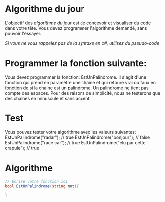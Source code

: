 # Algorithme du jour
L'objectif des *algorithme du jour* est de concevoir et visualiser du code dans votre tête.  Vous devez programmer l'algorithme demandé, sans pouvoir l'essayer.

*Si vous ne vous rappelez pas de la syntaxe en c#, utilisez du pseudo-code*

# Programmer la fonction suivante:
Vous devez programmer la fonction: EstUnPalindrome.  Il s'agit d'une fonction qui prend en paramètre une chaine et qui retoure vrai ou faux en fonction de si la chaine est un palindrome.
Un palindrome ne tient pas compte des espaces.
Pour des raisons de simplicité, nous ne testerons que des chaînes en minuscule et sans accent.

# Test
Vous pouvez tester votre algorithme avec les valeurs suivantes:
EstUnPalindrome("radar");  // true
EstUnPalindrome("bonjour");  // false
EstUnPalindrome("race car");  // true
EstUnPalindrome("elu par cette crapule");  // true

# Algorithme
```c#
// Écrire votre fonction ici
bool EstUnPalindrome(string mot){

}

```